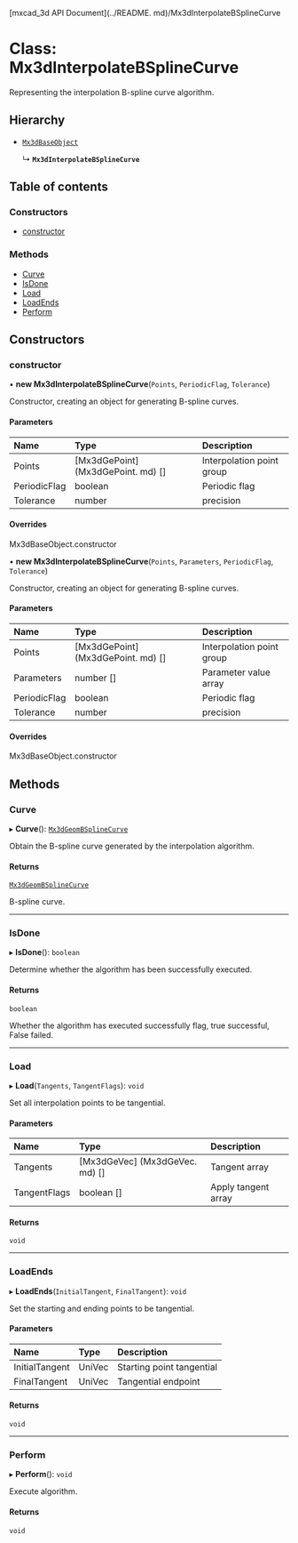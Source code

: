 [mxcad_3d API Document](../README. md)/Mx3dInterpolateBSplineCurve

# Class: Mx3dInterpolateBSplineCurve

Representing the interpolation B-spline curve algorithm.

## Hierarchy

- [`Mx3dBaseObject`](Mx3dBaseObject.md)

  ↳ **`Mx3dInterpolateBSplineCurve`**

## Table of contents

### Constructors

- [constructor](Mx3dInterpolateBSplineCurve.md#constructor)

### Methods

- [Curve](Mx3dInterpolateBSplineCurve.md#curve)
- [IsDone](Mx3dInterpolateBSplineCurve.md#isdone)
- [Load](Mx3dInterpolateBSplineCurve.md#load)
- [LoadEnds](Mx3dInterpolateBSplineCurve.md#loadends)
- [Perform](Mx3dInterpolateBSplineCurve.md#perform)

## Constructors

### constructor

• **new Mx3dInterpolateBSplineCurve**(`Points`, `PeriodicFlag`, `Tolerance`)

Constructor, creating an object for generating B-spline curves.

#### Parameters

| Name | Type | Description |
| :------ | :------ | :------ |
|Points | [Mx3dGePoint] (Mx3dGePoint. md) [] | Interpolation point group|
|PeriodicFlag | boolean | Periodic flag|
|Tolerance | number | precision|

#### Overrides

Mx3dBaseObject.constructor

• **new Mx3dInterpolateBSplineCurve**(`Points`, `Parameters`, `PeriodicFlag`, `Tolerance`)

Constructor, creating an object for generating B-spline curves.

#### Parameters

| Name | Type | Description |
| :------ | :------ | :------ |
|Points | [Mx3dGePoint] (Mx3dGePoint. md) [] | Interpolation point group|
|Parameters | number [] | Parameter value array|
|PeriodicFlag | boolean | Periodic flag|
|Tolerance | number | precision|

#### Overrides

Mx3dBaseObject.constructor

## Methods

### Curve

▸ **Curve**(): [`Mx3dGeomBSplineCurve`](Mx3dGeomBSplineCurve.md)

Obtain the B-spline curve generated by the interpolation algorithm.

#### Returns

[`Mx3dGeomBSplineCurve`](Mx3dGeomBSplineCurve.md)

B-spline curve.

___

### IsDone

▸ **IsDone**(): `boolean`

Determine whether the algorithm has been successfully executed.

#### Returns

`boolean`

Whether the algorithm has executed successfully flag, true successful, False failed.

___

### Load

▸ **Load**(`Tangents`, `TangentFlags`): `void`

Set all interpolation points to be tangential.

#### Parameters

| Name | Type | Description |
| :------ | :------ | :------ |
|Tangents | [Mx3dGeVec] (Mx3dGeVec. md) [] | Tangent array|
|TangentFlags | boolean [] | Apply tangent array|

#### Returns

`void`

___

### LoadEnds

▸ **LoadEnds**(`InitialTangent`, `FinalTangent`): `void`

Set the starting and ending points to be tangential.

#### Parameters

| Name | Type | Description |
| :------ | :------ | :------ |
|InitialTangent | UniVec | Starting point tangential|
|FinalTangent | UniVec | Tangential endpoint|

#### Returns

`void`

___

### Perform

▸ **Perform**(): `void`

Execute algorithm.

#### Returns

`void`
